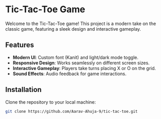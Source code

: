 # Tic-Tac-Toe Game

Welcome to the Tic-Tac-Toe game! This project is a modern take on the classic game, featuring a sleek design and interactive gameplay.

## Features
- **Modern UI**: Custom font (Kanit) and light/dark mode toggle.
- **Responsive Design**: Works seamlessly on different screen sizes.
- **Interactive Gameplay**: Players take turns placing X or O on the grid.
- **Sound Effects**: Audio feedback for game interactions.

## Installation
Clone the repository to your local machine:
```bash
git clone https://github.com/Aarav-Ahuja-9/tic-tac-toe.git
